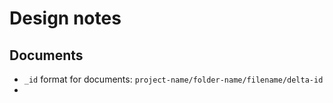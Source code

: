 # Design notes

## Documents

- `_id` format for documents: `project-name/folder-name/filename/delta-id`
-
